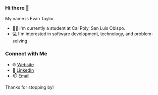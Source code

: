 ### Hi there 👋  

My name is Evan Taylor.  

- 👨‍🎓 I'm currently a student at Cal Poly, San Luis Obispo.  
- 💻 I'm interested in software development, technology, and problem-solving.  

### Connect with Me  
- 🌐 [Website](https://evan-taylor.com)  
- 💼 [LinkedIn](https://www.linkedin.com/in/evan-l-taylor)  
- 📫 [Email](mailto:evan@evan-taylor.com)  

Thanks for stopping by!
